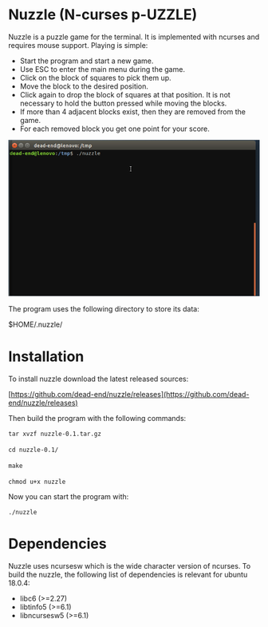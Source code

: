 # Nuzzle (N-curses p-UZZLE)

Nuzzle is a puzzle game for the terminal. It is implemented with ncurses and
requires mouse support. Playing is simple:

- Start the program and start a new game.
- Use ESC to enter the main menu during the game.
- Click on the block of squares to pick them up.
- Move the block to the desired position.
- Click again to drop the block of squares at that position.
  It is not necessary to hold the button pressed while moving the blocks.
- If more than 4 adjacent blocks exist, then they are removed from the game.
- For each removed block you get one point for your score.

![Example](res/nuzzle-example.gif)

The program uses the following directory to store its data:

  $HOME/.nuzzle/

# Installation

To install nuzzle download the latest released sources:

[https://github.com/dead-end/nuzzle/releases](https://github.com/dead-end/nuzzle/releases)

Then build the program with the following commands:

```
tar xvzf nuzzle-0.1.tar.gz

cd nuzzle-0.1/

make

chmod u+x nuzzle
```

Now you can start the program with:

```
./nuzzle
```

# Dependencies

Nuzzle uses ncursesw which is the wide character version of ncurses. To build the nuzzle, the following list of dependencies is relevant for ubuntu 18.0.4:

- libc6 (>=2.27)
- libtinfo5 (>=6.1)
- libncursesw5 (>=6.1)